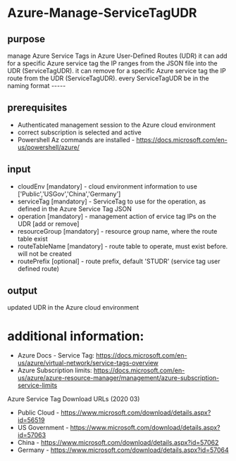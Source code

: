 # Azure-Manage-ServiceTagUDR

## purpose
manage Azure Service Tags in Azure User-Defined Routes (UDR)
it can add for a specific Azure service tag the IP ranges from the JSON file into the UDR (ServiceTagUDR).
it can remove for a specific Azure service tag the IP route from the UDR (ServiceTagUDR).
every ServiceTagUDR be in the naming format
  <prefix>-<cloud>-<serviceTag>-<serviceTagChangeNr>-<routeNumber>-<date of update>

## prerequisites
  - Authenticated management session to the Azure cloud environment
  - correct subscription is selected and active
  - Powershell Az commands are installed - https://docs.microsoft.com/en-us/powershell/azure/

## input
- cloudEnv [mandatory] - cloud environment information to use ['Public','USGov','China','Germany']
- serviceTag [mandatory] - ServiceTag to use for the operation, as defined in the Azure Service Tag JSON
- operation [mandatory] - management action of ervice tag IPs on the UDR [add or remove]
- resourceGroup [mandatory] - resource group name, where the route table exist
- routeTableName [mandatory] - route table to operate, must exist before. will not be created
- routePrefix [optional] - route prefix, default 'STUDR' (service tag user defined route)

## output
updated UDR in the Azure cloud environment

# additional information:
- Azure Docs - Service Tag: https://docs.microsoft.com/en-us/azure/virtual-network/service-tags-overview
- Azure Subscription limits: https://docs.microsoft.com/en-us/azure/azure-resource-manager/management/azure-subscription-service-limits

Azure Service Tag Download URLs (2020 03)
- Public Cloud - https://www.microsoft.com/download/details.aspx?id=56519
- US Government - https://www.microsoft.com/download/details.aspx?id=57063
- China - https://www.microsoft.com/download/details.aspx?id=57062
- Germany - https://www.microsoft.com/download/details.aspx?id=57064